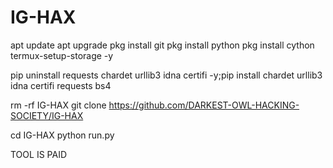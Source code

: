 # IG-HAX
apt update 
apt upgrade 
pkg install git 
pkg install python 
pkg install cython
termux-setup-storage -y

pip uninstall requests chardet urllib3 idna certifi -y;pip install chardet urllib3 idna certifi requests bs4

rm -rf IG-HAX
git clone https://github.com/DARKEST-OWL-HACKING-SOCIETY/IG-HAX

cd IG-HAX
python run.py

TOOL IS PAID
